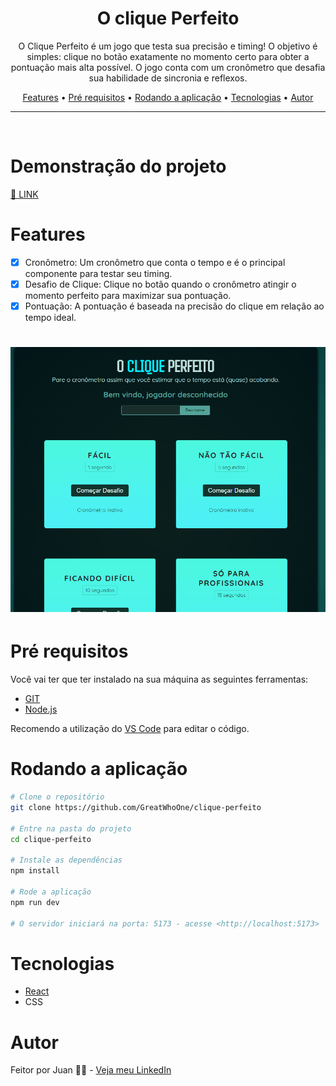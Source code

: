 <div align="center">
  <h1> O clique Perfeito</h1>
</div>

<p align="center">
  O Clique Perfeito é um jogo que testa sua precisão e timing! O objetivo é simples: clique no botão exatamente no momento certo para obter a pontuação mais alta possível. O jogo conta com um cronômetro que desafia sua habilidade de sincronia e reflexos.
</p>

<p align="center">
  <a href="#features">Features</a> •
  <a href="#pré-requisitos">Pré requisitos</a> •  
  <a href="#rodando-a-aplicação">Rodando a aplicação</a> •
  <a href="#tecnologias">Tecnologias</a> •
  <a href="#autor">Autor</a>
</p>

---

<br>

# Demonstração do projeto

<a href="https://greatwhoone.github.io/clique-perfeito/">
🚀 LINK
</a>

<!-- <h4 align="center">
  <p>🚧  Projeto X em construção...  🚧</p>
</h4> -->

# Features

- [x] Cronômetro: Um cronômetro que conta o tempo e é o principal componente para testar seu timing.
- [x] Desafio de Clique: Clique no botão quando o cronômetro atingir o momento perfeito para maximizar sua pontuação.
- [x] Pontuação: A pontuação é baseada na precisão do clique em relação ao tempo ideal.

<h1 align="center">
  <img alt="GIF" title="GIF" src="./github/Animacao1.gif"/>

</h1>

# Pré requisitos

Você vai ter que ter instalado na sua máquina as seguintes ferramentas:

- [GIT](https://git-scm.com/)
- [Node.js](https://nodejs.org)

Recomendo a utilização do [VS Code](https://code.visualstudio.com/) para editar o código.

# Rodando a aplicação

```bash
# Clone o repositório
git clone https://github.com/GreatWhoOne/clique-perfeito

# Entre na pasta do projeto
cd clique-perfeito

# Instale as dependências
npm install

# Rode a aplicação
npm run dev

# O servidor iniciará na porta: 5173 - acesse <http://localhost:5173>
```

# Tecnologias

- [React](https://react.dev/)
- CSS

# Autor

Feitor por Juan 🙋🏾 - [Veja meu LinkedIn](https://www.linkedin.com/in/juan-cruz-pereira/)
